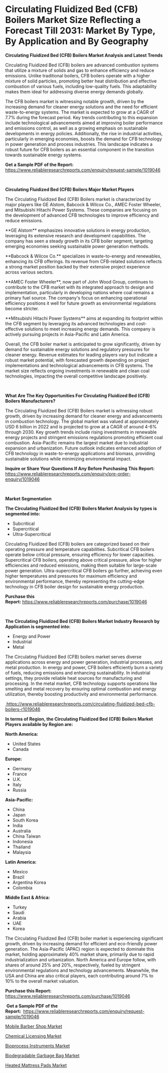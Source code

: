 <p><h1>Circulating Fluidized Bed (CFB) Boilers Market Size Reflecting a Forecast Till 2031: Market By Type, By Application and By Geography</h1></p><p><strong>Circulating Fluidized Bed (CFB) Boilers Market Analysis and Latest Trends</strong></p>
<p><p>Circulating Fluidized Bed (CFB) boilers are advanced combustion systems that utilize a mixture of solids and gas to enhance efficiency and reduce emissions. Unlike traditional boilers, CFB boilers operate with a higher mixture of solid particles, promoting better heat distribution and effective combustion of various fuels, including low-quality fuels. This adaptability makes them ideal for addressing diverse energy demands globally.</p><p>The CFB boilers market is witnessing notable growth, driven by the increasing demand for cleaner energy solutions and the need for efficient waste-to-energy systems. The market is expected to grow at a CAGR of 7.7% during the forecast period. Key trends contributing to this expansion include technological advancements aimed at improving boiler performance and emissions control, as well as a growing emphasis on sustainable developments in energy policies. Additionally, the rise in industrial activities, particularly in emerging economies, boosts the demand for CFB technology in power generation and process industries. This landscape indicates a robust future for CFB boilers as an essential component in the transition towards sustainable energy systems.</p></p>
<p><strong>Get a Sample PDF of the Report:&nbsp;</strong> <a href="https://www.reliableresearchreports.com/enquiry/request-sample/1019046">https://www.reliableresearchreports.com/enquiry/request-sample/1019046</a></p>
<p>&nbsp;</p>
<p><strong>Circulating Fluidized Bed (CFB) Boilers Major Market Players</strong></p>
<p><p>The Circulating Fluidized Bed (CFB) Boilers market is characterized by major players like GE Alstom, Babcock & Wilcox Co., AMEC Foster Wheeler, and Mitsubishi Hitachi Power Systems. These companies are focusing on the development of advanced CFB technologies to improve efficiency and reduce emissions.</p><p>**GE Alstom** emphasizes innovative solutions in energy production, leveraging its extensive research and development capabilities. The company has seen a steady growth in its CFB boiler segment, targeting emerging economies seeking sustainable power generation methods. </p><p>**Babcock & Wilcox Co.** specializes in waste-to-energy and renewables, enhancing its CFB offerings. Its revenue from CFB-related solutions reflects a strong market position backed by their extensive project experience across various sectors.</p><p>**AMEC Foster Wheeler**, now part of John Wood Group, continues to contribute to the CFB market with its integrated approach to design and implementation, particularly in developing nations where coal remains a primary fuel source. The company's focus on enhancing operational efficiency positions it well for future growth as environmental regulations become stricter.</p><p>**Mitsubishi Hitachi Power Systems** aims at expanding its footprint within the CFB segment by leveraging its advanced technologies and cost-effective solutions to meet increasing energy demands. This company is actively pursuing projects in Asia-Pacific and Latin America.</p><p>Overall, the CFB boiler market is anticipated to grow significantly, driven by demand for sustainable energy solutions and regulatory pressures for cleaner energy. Revenue estimates for leading players vary but indicate a robust market potential, with forecasted growth depending on project implementations and technological advancements in CFB systems. The market size reflects ongoing investments in renewable and clean coal technologies, impacting the overall competitive landscape positively.</p></p>
<p>&nbsp;</p>
<p><strong>What Are The Key Opportunities For Circulating Fluidized Bed (CFB) Boilers Manufacturers?</strong></p>
<p><p>The Circulating Fluidized Bed (CFB) Boilers market is witnessing robust growth, driven by increasing demand for cleaner energy and advancements in combustion technology. The global market was valued at approximately USD 6 billion in 2022 and is projected to grow at a CAGR of around 4-6% through 2030. Key growth trends include rising investments in renewable energy projects and stringent emissions regulations promoting efficient coal combustion. Asia-Pacific remains the largest market due to industrial expansion and urbanization. Future outlook indicates enhanced adoption of CFB technology in waste-to-energy applications and biomass, providing sustainable solutions while minimizing environmental impact.</p></p>
<p><strong>Inquire or Share Your Questions If Any Before Purchasing This Report:</strong> <a href="https://www.reliableresearchreports.com/enquiry/pre-order-enquiry/1019046">https://www.reliableresearchreports.com/enquiry/pre-order-enquiry/1019046</a></p>
<p>&nbsp;</p>
<p><strong>Market Segmentation</strong></p>
<p><strong>The Circulating Fluidized Bed (CFB) Boilers Market Analysis by types is segmented into:</strong></p>
<p><ul><li>Subcritical</li><li>Supercritical</li><li>Ultra-Supercritical</li></ul></p>
<p><p>Circulating Fluidized Bed (CFB) boilers are categorized based on their operating pressure and temperature capabilities. Subcritical CFB boilers operate below critical pressure, ensuring efficiency for lower capacities. Supercritical CFB boilers, operating above critical pressure, allow for higher efficiencies and reduced emissions, making them suitable for large-scale power generation. Ultra-supercritical CFB boilers go further, achieving even higher temperatures and pressures for maximum efficiency and environmental performance, thereby representing the cutting-edge technology in CFB boiler design for sustainable energy production.</p></p>
<p><strong>Purchase this Report:&nbsp;</strong><a href="https://www.reliableresearchreports.com/purchase/1019046">https://www.reliableresearchreports.com/purchase/1019046</a></p>
<p>&nbsp;</p>
<p><strong>The Circulating Fluidized Bed (CFB) Boilers Market Industry Research by Application is segmented into:</strong></p>
<p><ul><li>Energy and Power</li><li>Industrial</li><li>Metal</li></ul></p>
<p><p>The Circulating Fluidized Bed (CFB) boilers market serves diverse applications across energy and power generation, industrial processes, and metal production. In energy and power, CFB boilers efficiently burn a variety of fuels, reducing emissions and enhancing sustainability. In industrial settings, they provide reliable heat sources for manufacturing and processing. In the metal market, CFB technology supports operations like smelting and metal recovery by ensuring optimal combustion and energy utilization, thereby boosting productivity and environmental performance.</p></p>
<p><a href="https://www.reliableresearchreports.com/circulating-fluidized-bed-cfb-boilers-r1019046">&nbsp;https://www.reliableresearchreports.com/circulating-fluidized-bed-cfb-boilers-r1019046</a></p>
<p><strong>In terms of Region, the Circulating Fluidized Bed (CFB) Boilers Market Players available by Region are:</strong></p>
<p>
    <p> <strong> North America: </strong>
        <ul>
            <li>United States</li>
            <li>Canada</li>
        </ul>
        </p> 
    <p> <strong> Europe: </strong>
        <ul>
            <li>Germany</li>
            <li>France</li>
            <li>U.K.</li>
            <li>Italy</li>
            <li>Russia</li>
        </ul>
        </p> 
    <p> <strong> Asia-Pacific: </strong>
        <ul>
            <li>China</li>
            <li>Japan</li>
            <li>South Korea</li>
            <li>India</li>
            <li>Australia</li>
            <li>China Taiwan</li>
            <li>Indonesia</li>
            <li>Thailand</li>
            <li>Malaysia</li>
        </ul>
        </p> 
    <p> <strong> Latin America: </strong>
        <ul>
            <li>Mexico</li>
            <li>Brazil</li>
            <li>Argentina Korea</li>
            <li>Colombia</li>
        </ul>
        </p> 
    <p> <strong> Middle East & Africa: </strong>
        <ul>
            <li>Turkey</li>
            <li>Saudi</li>
            <li>Arabia</li>
            <li>UAE</li>
            <li>Korea</li>
        </ul>
    </p>
    </p>
<p><p>The Circulating Fluidized Bed (CFB) boiler market is experiencing significant growth, driven by increasing demand for efficient and eco-friendly power generation. The Asia-Pacific (APAC) region is expected to dominate this market, holding approximately 40% market share, primarily due to rapid industrialization and urbanization. North America and Europe follow, with shares of around 25% and 20%, respectively, fueled by stringent environmental regulations and technology advancements. Meanwhile, the USA and China are also critical players, each contributing around 7% to 10% to the overall market valuation.</p></p>
<p><strong>Purchase this Report: </strong><a href="https://www.reliableresearchreports.com/purchase/1019046">https://www.reliableresearchreports.com/purchase/1019046</a></p>
<p>&nbsp;<strong>Get a Sample PDF of the Report:&nbsp;&nbsp;</strong><a href="https://www.reliableresearchreports.com/enquiry/request-sample/1019046">https://www.reliableresearchreports.com/enquiry/request-sample/1019046</a></p>
<p><strong></strong></p>
<p><p><a href="https://www.linkedin.com/pulse/analyzing-mobile-barber-shop-market-dynamics-growth-drivers-dveue?trackingId=bVwXwUxxSAOjTLRO%2FOLzzw%3D%3D">Mobile Barber Shop Market</a></p><p><a href="https://medium.com/@raperang95/the-market-for-chemical-licensing-market-is-examined-in-this-report-along-with-the-factors-that-535d2d8f9d18">Chemical Licensing Market</a></p><p><a href="https://github.com/hgf64gh/Market-Research-Report-List-1/blob/main/bioprocess-instruments-market.md">Bioprocess Instruments Market</a></p><p><a href="https://www.linkedin.com/pulse/what-growth-opportunities-challenges-biodegradable-garbage-em4le?trackingId=VDBcNZUAQtqMCEKTFJFxLg%3D%3D">Biodegradable Garbage Bag Market</a></p><p><a href="https://medium.com/@paaboudi9k/this-report-aims-to-provide-a-comprehensive-presentation-of-the-global-market-for-heated-mattress-77c17ddcf90d">Heated Mattress Pads Market</a></p></p>